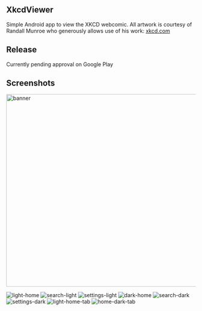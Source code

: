 ## XkcdViewer
Simple Android app to view the XKCD webcomic. All artwork is courtesy of Randall Munroe who generously allows use of his work: [xkcd.com](https://xkcd.com/)

## Release
Currently pending approval on Google Play

## Screenshots
<img width="512" alt="banner" src="https://github.com/AlexCalamaro/XkcdViewer/assets/8063065/a8cf79ed-16e2-4127-a207-6302591ea386">

![light-home](https://github.com/AlexCalamaro/XkcdViewer/assets/8063065/ad3e2c83-0b90-49ea-b244-820e95e08e65)
![search-light](https://github.com/AlexCalamaro/XkcdViewer/assets/8063065/37b248eb-8d33-40c9-b8ae-edd286c00d7e)
![settings-light](https://github.com/AlexCalamaro/XkcdViewer/assets/8063065/6bb91fdb-2f60-4732-ac66-918eecad2119)
![dark-home](https://github.com/AlexCalamaro/XkcdViewer/assets/8063065/29fd0902-8102-463e-ba91-5abdf010a002)
![search-dark](https://github.com/AlexCalamaro/XkcdViewer/assets/8063065/adf5002c-afa2-49ee-9188-c1d176054ded)
![settings-dark](https://github.com/AlexCalamaro/XkcdViewer/assets/8063065/45d0e9c9-7cf2-47f9-b442-8aa8f427551e)
![light-home-tab](https://github.com/AlexCalamaro/XkcdViewer/assets/8063065/aec8fa90-6278-41bc-8563-6e38c022b4ce)
![home-dark-tab](https://github.com/AlexCalamaro/XkcdViewer/assets/8063065/b2f334cc-bb37-4dda-98aa-447f0bf28cbc)
